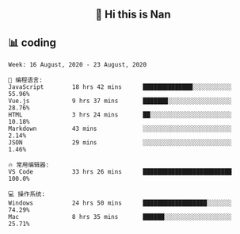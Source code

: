 <h2 align="center">👋 Hi this is Nan</h2>



## 📊 coding 
<!--START_SECTION:waka-->
```text
Week: 16 August, 2020 - 23 August, 2020

💬 编程语言: 
JavaScript        18 hrs 42 mins      ██████████████░░░░░░░░░░░   55.96% 
Vue.js            9 hrs 37 mins       ███████░░░░░░░░░░░░░░░░░░   28.76% 
HTML              3 hrs 24 mins       ██░░░░░░░░░░░░░░░░░░░░░░░   10.18% 
Markdown          43 mins             ░░░░░░░░░░░░░░░░░░░░░░░░░   2.14% 
JSON              29 mins             ░░░░░░░░░░░░░░░░░░░░░░░░░   1.46%

🔥 常用编辑器: 
VS Code           33 hrs 26 mins      █████████████████████████   100.0%

💻 操作系统: 
Windows           24 hrs 50 mins      ██████████████████░░░░░░░   74.29% 
Mac               8 hrs 35 mins       ██████░░░░░░░░░░░░░░░░░░░   25.71%

```


<!--END_SECTION:waka-->
